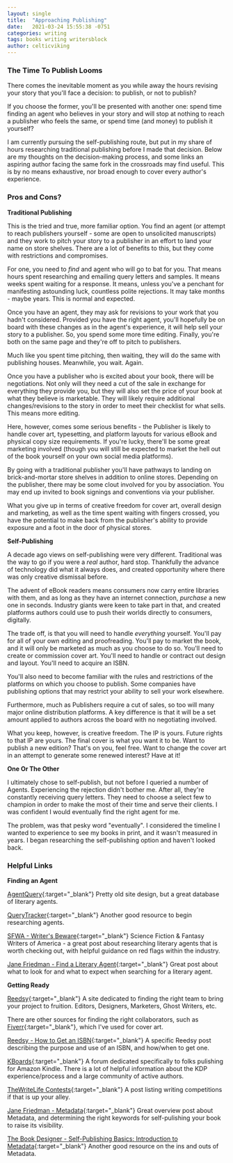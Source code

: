 ```yaml
---
layout: single
title:  "Approaching Publishing"
date:   2021-03-24 15:55:38 -0751
categories: writing
tags: books writing writersblock
author: celticviking
---
```

### The Time To Publish Looms

There comes the inevitable moment as you while away the hours revising your story that you'll face a decision: to publish, or not to publish?

If you choose the former, you'll be presented with another one: spend time finding an agent who believes in your story and will stop at nothing to reach a publisher who feels the same, or spend time (and money) to publish it yourself?

I am currently pursuing the self-publishing route, but put in my share of hours researching traditional publishing before I made that decision. Below are my thoughts on the decision-making process, and some links an aspiring author facing the same fork in the crossroads may find useful. This is by no means exhaustive, nor broad enough to cover every author's experience.

### Pros and Cons?

**Traditional Publishing** 

This is the tried and true, more familiar option. You find an agent (or attempt to reach publishers yourself - some are open to unsolicited manuscripts) and they work to pitch your story to a publisher in an effort to land your name on store shelves. There are a lot of benefits to this, but they come with restrictions and compromises.

For one, you need to *find* and agent who will go to bat for you. That means hours spent researching and emailing query letters and samples. It means weeks spent waiting for a response. It means, unless you've a penchant for manifesting astounding luck, countless polite rejections. It may take months - maybe years. This is normal and expected.

Once you have an agent, they may ask for revisions to your work that you hadn't considered. Provided you have the right agent, you'll hopefully be on board with these changes as in the agent's experience, it will help sell your story to a publisher. So, you spend some more time editing. Finally, you're both on the same page and they're off to pitch to publishers.

Much like you spent time pitching, then waiting, they will do the same with publishing houses. Meanwhile, you wait. Again. 

Once you have a publisher who is excited about your book, there will be negotiations. Not only will they need a cut of the sale in exchange for everything they provide you, but they will also set the price of your book at what they believe is marketable. They will likely require additional changes/revisions to the story in order to meet their checklist for what sells. This means more editing.

Here, however, comes some serious benefits - the Publisher is likely to handle cover art, typesetting, and platform layouts for various eBook and physical copy size requirements. If you're lucky, there'll be some great marketing involved (though you will still be expected to market the hell out of the book yourself on your own social media platforms).

By going with a traditional publisher you'll have pathways to landing on brick-and-mortar store shelves in addition to online stores. Depending on the publisher, there may be some clout involved for you by association. You may end up invited to book signings and conventions via your publisher.

What you give up in terms of creative freedom for cover art, overall design and marketing, as well as the time spent waiting with fingers crossed, you have the potential to make back from the publisher's ability to provide exposure and a foot in the door of physical stores.

**Self-Publishing**

A decade ago views on self-publishing were very different. Traditional was the way to go if you were a *real* author, hard stop. Thankfully the advance of technology did what it always does, and created opportunity where there was only creative dismissal before. 

The advent of eBook readers means consumers now carry entire libraries with them, and as long as they have an internet connection, *purchase* a new one in seconds. Industry giants were keen to take part in that, and created platforms authors could use to push their worlds directly to consumers, digitally.

The trade off, is that you will need to handle *everything* yourself. You'll pay for all of your own editing and proofreading. You'll pay to market the book, and it will only be marketed as much as you choose to do so. You'll need to create or commission cover art. You'll need to handle or contract out design and layout. You'll need to acquire an ISBN.

You'll also need to become familiar with the rules and restrictions of the platforms on which you choose to publish. Some companies have publishing options that may restrict your ability to sell your work elsewhere.

Furthermore, much as Publishers require a cut of sales, so too will many major online distribution platforms. A key difference is that it will be a set amount applied to authors across the board with no negotiating involved.

What you keep, however, is creative freedom. The IP is yours. Future rights to that IP are yours. The final cover is what you want it to be. Want to publish a new edition? That's on you, feel free. Want to change the cover art in an attempt to generate some renewed interest? Have at it!

**One Or The Other**

I ultimately chose to self-publish, but not before I queried a number of Agents. Experiencing the rejection didn't bother me. After all, they're constantly receiving query letters. They need to choose a select few to champion in order to make the most of their time and serve their clients. I was confident I would eventually find the right agent for me.

The problem, was that pesky word "eventually". I considered the timeline I wanted to experience to see my books in print, and it wasn't measured in years. I began researching the self-publishing option and haven't looked back. 

### Helpful Links

**Finding an Agent**

[AgentQuery](https://www.agentquery.com/default.aspx){:target="_blank"}
Pretty old site design, but a great database of literary agents.

[QueryTracker](https://querytracker.net/){:target="_blank"}
Another good resource to begin researching agents.

[SFWA - Writer's Beware](http://www.sfwa.org/other-resources/for-authors/writer-beware/agents/){:target="_blank"}
Science Fiction & Fantasy Writers of America - a great post about researching literary agents that is worth checking out, with helpful guidance on red flags within the industry.

[Jane Friedman - Find a Literary Agent](https://www.janefriedman.com/find-literary-agent/){:target="_blank"}
Great post about what to look for and what to expect when searching for a literary agent.

**Getting Ready**

[Reedsy](https://reedsy.com/){:target="_blank"}
A site dedicated to finding the right team to bring your project to fruition. Editors, Designers, Marketers, Ghost Writers, etc.

There are other sources for finding the right collaborators, such as [Fiverr](https://www.fiverr.com/){:target="_blank"}, which I've used for cover art.

[Reedsy - How to Get an ISBN](https://blog.reedsy.com/how-to-get-an-isbn/){:target="_blank"}
A specific Reedsy post describing the purpose and use of an ISBN, and how/when to get one.

[KBoards](https://www.kboards.com/){:target="_blank"}
A forum dedicated specifically to folks pulishing for Amazon Kindle. There is a lot of helpful information about the KDP experience/process and a large community of active authors.

[TheWriteLife Contests](https://thewritelife.com/writing-contests/){:target="_blank"}
A post listing writing competitions if that is up your alley.

[Jane Friedman - Metadata](https://www.janefriedman.com/optimizing-metadata/){:target="_blank"}
Great overview post about Metadata, and determining the right keywords for self-pulishing your book to raise its visibility.

[The Book Designer - Self-Publishing Basics: Introduction to Metadata](https://www.thebookdesigner.com/2012/05/self-publishing-basics-introduction-to-metadata/){:target="_blank"}
Another good resource on the ins and outs of Metadata.